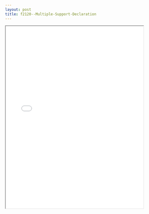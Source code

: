 ```yaml
---
layout: post
title: f2120--Multiple-Support-Declaration
---
```


<div class="pdf-container">
<iframe src="/ea/assets/pdfs/f2120--Multiple-Support-Declaration.pdf" height="600" width="90%" allowFullScreen="true"></iframe>
</div>

